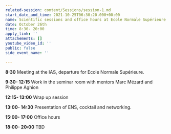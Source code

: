 ```yaml
---
related-session: content/Sessions/session-1.md
start_date_and_time: 2021-10-25T06:30:20.000+00:00
name: Scientific sessions and office hours at Ecole Normale Supérieure
date: October 26th
time: 8:30- 20:00
apply_link: ''
attachements: []
youtube_video_id: ''
public: false
side_event_name: ''

---
```

**8:30** Meeting at the IAS, departure for Ecole Normale Supérieure.

**9:30- 12:15** Work in the seminar room with mentors Marc Mézard and Philippe Aghion

**12:15- 13:00** Wrap up session

**13:00- 14:30** Presentation of ENS, cocktail and networking.

**15:00- 17:00** Office hours

**18:00- 20:00** TBD